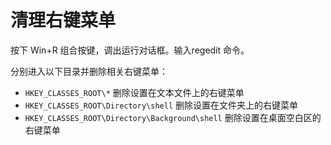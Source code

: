 # 清理右键菜单

按下 Win+R 组合按键，调出运行对话框。输入regedit 命令。

分别进入以下目录并删除相关右键菜单：

- `HKEY_CLASSES_ROOT\*` 删除设置在文本文件上的右键菜单
- `HKEY_CLASSES_ROOT\Directory\shell` 删除设置在文件夹上的右键菜单
- `HKEY_CLASSES_ROOT\Directory\Background\shell` 删除设置在桌面空白区的右键菜单